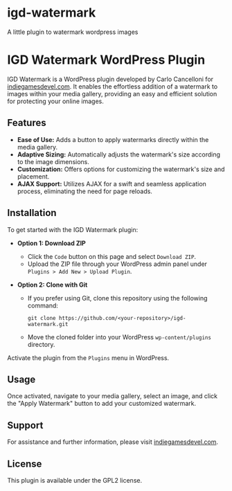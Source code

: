 # igd-watermark
A little plugin to watermark wordpress images

# IGD Watermark WordPress Plugin

IGD Watermark is a WordPress plugin developed by Carlo Cancelloni for [indiegamesdevel.com](https://indiegamesdevel.com/). 
It enables the effortless addition of a watermark to images within your media gallery, providing an easy and efficient solution for protecting your online images.

## Features

- **Ease of Use:** Adds a button to apply watermarks directly within the media gallery.
- **Adaptive Sizing:** Automatically adjusts the watermark's size according to the image dimensions.
- **Customization:** Offers options for customizing the watermark's size and placement.
- **AJAX Support:** Utilizes AJAX for a swift and seamless application process, eliminating the need for page reloads.

## Installation

To get started with the IGD Watermark plugin:

- **Option 1: Download ZIP**
  - Click the `Code` button on this page and select `Download ZIP`.
  - Upload the ZIP file through your WordPress admin panel under `Plugins > Add New > Upload Plugin`.

- **Option 2: Clone with Git**
  - If you prefer using Git, clone this repository using the following command:
    ```
    git clone https://github.com/<your-repository>/igd-watermark.git
    ```
  - Move the cloned folder into your WordPress `wp-content/plugins` directory.

Activate the plugin from the `Plugins` menu in WordPress.

## Usage

Once activated, navigate to your media gallery, select an image, and click the "Apply Watermark" button to add your customized watermark.

## Support

For assistance and further information, please visit [indiegamesdevel.com](https://indiegamesdevel.com/).

## License

This plugin is available under the GPL2 license.
